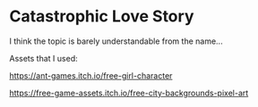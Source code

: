 # Catastrophic Love Story

I think the topic is barely understandable from the name...

Assets that I used:

https://ant-games.itch.io/free-girl-character

https://free-game-assets.itch.io/free-city-backgrounds-pixel-art
